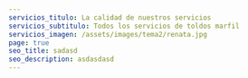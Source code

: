```yaml
---
servicios_titulo: La calidad de nuestros servicios
servicios_subtitulo: Todos los servicios de toldos marfil
servicios_imagen: /assets/images/tema2/renata.jpg
page: true
seo_title: sadasd
seo_description: asdasdasd
---
```

